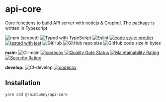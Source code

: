 # api-core

Core functions to build API server with nodejs &amp; Graphql. The package is written in Typescript.

![npm (scoped)](https://img.shields.io/npm/v/@rainbunny/api-core)
![Typed with TypeScript](https://flat.badgen.net/badge/icon/Typed?icon=typescript&label&labelColor=blue&color=555555)
![Eslint](https://badgen.net/badge/eslint/airbnb/ff5a5f?icon=airbnb)
[![code style: prettier](https://img.shields.io/badge/code_style-prettier-ff69b4.svg)](https://github.com/prettier/prettier)
[![tested with jest](https://img.shields.io/badge/tested_with-jest-99424f.svg)](https://github.com/facebook/jest)
![GitHub](https://img.shields.io/github/license/rainbunny/api-core)
![GitHub repo size](https://img.shields.io/github/repo-size/rainbunny/api-core)
![GitHub code size in bytes](https://img.shields.io/github/languages/code-size/rainbunny/api-core)

**main:**
![CI-main](https://github.com/rainbunny/api-core/workflows/CI-main/badge.svg)
[![codecov](https://codecov.io/gh/rainbunny/api-core/branch/main/graph/badge.svg)](https://codecov.io/gh/rainbunny/api-core)
[![Quality Gate Status](https://sonarcloud.io/api/project_badges/measure?project=rainbunny_api-core&metric=alert_status)](https://sonarcloud.io/dashboard?id=rainbunny_api-core)
[![Maintainability Rating](https://sonarcloud.io/api/project_badges/measure?project=rainbunny_api-core&metric=sqale_rating)](https://sonarcloud.io/dashboard?id=rainbunny_api-core)
[![Security Rating](https://sonarcloud.io/api/project_badges/measure?project=rainbunny_api-core&metric=security_rating)](https://sonarcloud.io/dashboard?id=rainbunny_api-core)

**develop:**
![CI-develop](https://github.com/rainbunny/api-core/workflows/CI-develop/badge.svg?branch=develop)
[![codecov](https://codecov.io/gh/rainbunny/api-core/branch/develop/graph/badge.svg)](https://codecov.io/gh/rainbunny/api-core/branch/develop)

## Installation

```bash
yarn add @rainbunny/api-core
```
